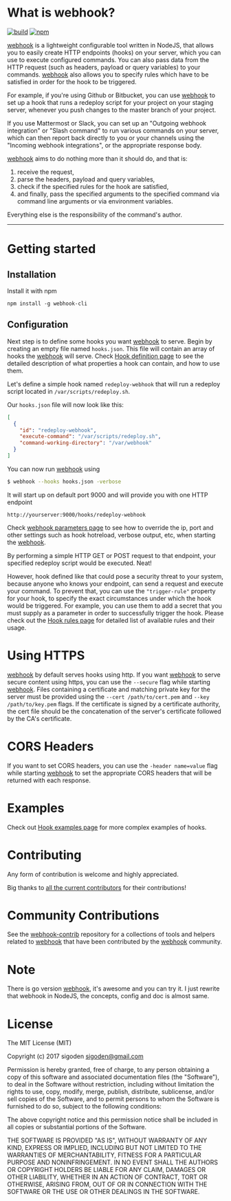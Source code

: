 # What is webhook?

[![build](https://travis-ci.org/sigoden/webhook.svg?branch=master)](https://travis-ci.org/sigoden/webhook)
[![npm](https://img.shields.io/npm/v/webhook-cli.svg)](https://www.npmjs.com/package/webhook-cli)

[webhook](https://github.com/sigoden/webhook/) is a lightweight configurable tool written in NodeJS, that allows you to easily create HTTP endpoints (hooks) on your server, which you can use to execute configured commands. You can also pass data from the HTTP request (such as headers, payload or query variables) to your commands. [webhook](https://github.com/sigoden/webhook/) also allows you to specify rules which have to be satisfied in order for the hook to be triggered.

For example, if you're using Github or Bitbucket, you can use [webhook](https://github.com/sigoden/webhook/) to set up a hook that runs a redeploy script for your project on your staging server, whenever you push changes to the master branch of your project.

If you use Mattermost or Slack, you can set up an "Outgoing webhook integration" or "Slash command" to run various commands on your server, which can then report back directly to you or your channels using the "Incoming webhook integrations", or the appropriate response body.

[webhook](https://github.com/sigoden/webhook/) aims to do nothing more than it should do, and that is:
 1. receive the request,
 2. parse the headers, payload and query variables,
 3. check if the specified rules for the hook are satisfied,
 3. and finally, pass the specified arguments to the specified command via
    command line arguments or via environment variables.

Everything else is the responsibility of the command's author.

---

# Getting started
## Installation
Install it with npm

```
npm install -g webhook-cli
```

## Configuration
Next step is to define some hooks you want [webhook](https://github.com/sigoden/webhook/) to serve. Begin by creating an empty file named `hooks.json`. This file will contain an array of hooks the [webhook](https://github.com/sigoden/webhook/) will serve. Check [Hook definition page](https://github.com/sigoden/webhook/wiki/Hook-Definition) to see the detailed description of what properties a hook can contain, and how to use them.

Let's define a simple hook named `redeploy-webhook` that will run a redeploy script located in `/var/scripts/redeploy.sh`.

Our `hooks.json` file will now look like this:
```json
[
  {
    "id": "redeploy-webhook",
    "execute-command": "/var/scripts/redeploy.sh",
    "command-working-directory": "/var/webhook"
  }
]
```

You can now run [webhook](https://github.com/sigoden/webhook/) using
```bash
$ webhook --hooks hooks.json -verbose
```

It will start up on default port 9000 and will provide you with one HTTP endpoint
```http
http://yourserver:9000/hooks/redeploy-webhook
```

Check [webhook parameters page](https://github.com/sigoden/webhook/wiki/Webhook-Parameters) to see how to override the ip, port and other settings such as hook hotreload, verbose output, etc, when starting the [webhook](https://github.com/sigoden/webhook/).

By performing a simple HTTP GET or POST request to that endpoint, your specified redeploy script would be executed. Neat!

However, hook defined like that could pose a security threat to your system, because anyone who knows your endpoint, can send a request and execute your command. To prevent that, you can use the `"trigger-rule"` property for your hook, to specify the exact circumstances under which the hook would be triggered. For example, you can use them to add a secret that you must supply as a parameter in order to successfully trigger the hook. Please check out the [Hook rules page](https://github.com/sigoden/webhook/wiki/Hook-Rules) for detailed list of available rules and their  usage.

# Using HTTPS
[webhook](https://github.com/sigoden/webhook/) by default serves hooks using http. If you want [webhook](https://github.com/sigoden/webhook/) to serve secure content using https, you can use the `--secure` flag while starting [webhook](https://github.com/sigoden/webhook/). Files containing a certificate and matching private key for the server must be provided using the `--cert /path/to/cert.pem` and `--key /path/to/key.pem` flags. If the certificate is signed by a certificate authority, the cert file should be the concatenation of the server's certificate followed by the CA's certificate.

# CORS Headers
If you want to set CORS headers, you can use the `-header name=value` flag while starting [webhook](https://github.com/sigoden/webhook/) to set the appropriate CORS headers that will be returned with each response.

# Examples
Check out [Hook examples page](https://github.com/sigoden/webhook/wiki/Hook-Examples) for more complex examples of hooks.

# Contributing
Any form of contribution is welcome and highly appreciated.

Big thanks to [all the current contributors](https://github.com/sigoden/webhook/graphs/contributors) for their contributions!

# Community Contributions
See the [webhook-contrib][wc] repository for a collections of tools and helpers related to [webhook][w] that have been contributed by the [webhook][w] community.

# Note
There is go version [webhook](https://github.com/adnanh/webhook/), it's awesome and you can try it. I just rewrite that webhook in NodeJS, the concepts, config and doc is almost same.

# License

The MIT License (MIT)

Copyright (c) 2017 sigoden <sigoden@gmail.com>

Permission is hereby granted, free of charge, to any person obtaining a copy
of this software and associated documentation files (the "Software"), to deal
in the Software without restriction, including without limitation the rights
to use, copy, modify, merge, publish, distribute, sublicense, and/or sell
copies of the Software, and to permit persons to whom the Software is
furnished to do so, subject to the following conditions:

The above copyright notice and this permission notice shall be included in
all copies or substantial portions of the Software.

THE SOFTWARE IS PROVIDED "AS IS", WITHOUT WARRANTY OF ANY KIND, EXPRESS OR
IMPLIED, INCLUDING BUT NOT LIMITED TO THE WARRANTIES OF MERCHANTABILITY,
FITNESS FOR A PARTICULAR PURPOSE AND NONINFRINGEMENT. IN NO EVENT SHALL THE
AUTHORS OR COPYRIGHT HOLDERS BE LIABLE FOR ANY CLAIM, DAMAGES OR OTHER
LIABILITY, WHETHER IN AN ACTION OF CONTRACT, TORT OR OTHERWISE, ARISING FROM,
OUT OF OR IN CONNECTION WITH THE SOFTWARE OR THE USE OR OTHER DEALINGS IN
THE SOFTWARE.


[w]: https://github.com/sigoden/webhook
[wc]: https://github.com/sigoden/webhook-contrib
